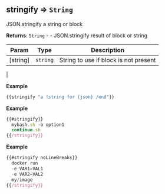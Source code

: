 ## stringify ⇒ <code>String</code>
JSON.stringify a string or block

**Returns**: <code>String</code> - - JSON.stringify result of block or
string  

| Param | Type | Description |
| --- | --- | --- |
| [string] | <code>string</code> | String to use if block is not present
|

**Example**  
```js
{{stringify "a !string for {json} /end"}}
```
**Example**  
```js
{{#stringify}}
  mybash.sh -o option1
  continue.sh
{{/stringify}}
```
**Example**  
```js
{{#stringify noLineBreaks}}
  docker run
  -e VAR1=VAL1
  -e VAR2=VAL2
  my/image
{{/stringify}}
```

